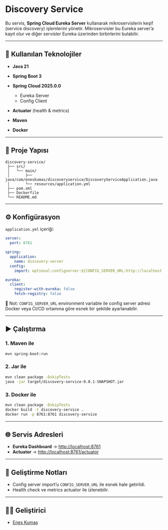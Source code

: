 # Discovery Service

Bu servis, **Spring Cloud Eureka Server** kullanarak mikroservislerin keşif (service discovery) işlemlerini yönetir.
Mikroservisler bu Eureka server’a kayıt olur ve diğer servisler Eureka üzerinden birbirlerini bulabilir.

---

## 🚀 Kullanılan Teknolojiler

* **Java 21**
* **Spring Boot 3**
* **Spring Cloud 2025.0.0**

    * Eureka Server
    * Config Client
* **Actuator** (health & metrics)
* **Maven**
* **Docker**

---

## 📂 Proje Yapısı

```
discovery-service/
 ├── src/
 │   └── main/
 │       ├── java/com/eneskumas/discoveryservice/DiscoveryServiceApplication.java
 │       └── resources/application.yml
 ├── pom.xml
 ├── Dockerfile
 └── README.md
```

---

## ⚙️ Konfigürasyon

`application.yml` içeriği:

```yaml
server:
  port: 8761

spring:
  application:
    name: discovery-server
  config:
    import: optional:configserver:${CONFIG_SERVER_URL:http://localhost:8888}

eureka:
  client:
    register-with-eureka: false
    fetch-registry: false
```

📌 Not:
`CONFIG_SERVER_URL` environment variable ile config server adresi Docker veya CI/CD ortamına göre esnek bir şekilde ayarlanabilir.

---

## ▶️ Çalıştırma

### 1. Maven ile

```bash
mvn spring-boot:run
```

### 2. Jar ile

```bash
mvn clean package -DskipTests
java -jar target/discovery-service-0.0.1-SNAPSHOT.jar
```

### 3. Docker ile

```bash
mvn clean package -DskipTests
docker build -t discovery-service .
docker run -p 8761:8761 discovery-service
```

---

## 🌐 Servis Adresleri

* **Eureka Dashboard** → [http://localhost:8761](http://localhost:8761)
* **Actuator** → [http://localhost:8761/actuator](http://localhost:8761/actuator)

---

## 📌 Geliştirme Notları

* Config server import’u `CONFIG_SERVER_URL` ile esnek hale getirildi.
* Health check ve metrics actuator ile izlenebilir.

---

## 👨‍💻 Geliştirici

* [Enes Kumaş](https://github.com/eneskums)
